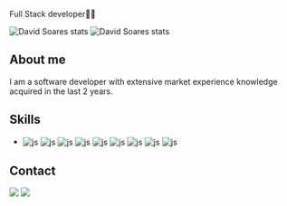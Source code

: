 Full Stack developer👨‍💻

![David Soares stats](https://github-readme-stats.vercel.app/api?username=Dav1dSo&show_icons=true&theme=tokyonight)
![David Soares stats](https://github-readme-stats.vercel.app/api/top-langs/?username=Dav1dSo&layout=compact&langs_count=7&theme=tokyonight) 

## About me 

I am a software developer with extensive market experience
knowledge acquired in the last 2 years.


## Skills

<ul>
    <li>
        <img align="center" alt="js" src="https://img.shields.io/badge/PHP-777BB4?style=for-the-badge&logo=php&logoColor=white"/>
        <img align="center" alt="js" src="https://img.shields.io/badge/Python-14354C?style=for-the-badge&logo=python&logoColor=white"/>
        <img align="center" alt="js" src="https://img.shields.io/badge/JavaScript-F7DF1E?style=for-the-badge&logo=javascript&logoColor=black" />
        <img align="center" alt="js" src="https://img.shields.io/badge/MySQL-00000F?style=for-the-badge&logo=mysql&logoColor=white"/>
        <img align="center" alt="js" src="https://img.shields.io/badge/PostgreSQL-316192?style=for-the-badge&logo=postgresql&logoColor=white"/>
    <!-- </li>
        </BR>
    <li> -->
        <img align="center" alt="js" src="https://img.shields.io/badge/Laravel-FF2D20?style=for-the-badge&logo=laravel&logoColor=white"/>
        <img align="center" alt="js" src="https://img.shields.io/badge/Vue.js-35495E?style=for-the-badge&logo=vue.js&logoColor=4FC08D"/>
        <img align="center" alt="js" src="https://img.shields.io/badge/Bootstrap-563D7C?style=for-the-badge&logo=bootstrap&logoColor=white"/>
    <!-- </li>
        </BR>
    <li> -->
        <img align="center" alt="js" src="https://img.shields.io/badge/GitLab-330F63?style=for-the-badge&logo=gitlab&logoColor=white"/>
    </li>
</ul>

## Contact

<a href = "davidsoares.dev@gmail.com"><img src="https://img.shields.io/badge/-Gmail-%23333?style=for-the-badge&logo=gmail&logoColor=white" target="_blank"></a>
<a href = "www.linkedin.com/in/david-soares-developer-fullstack" target="_blank"><img src="https://img.shields.io/badge/-LinkedIn-%230077B5?style=for-the-badge&logo=linkedin&logoColor=white" target="_blank"></a> 

